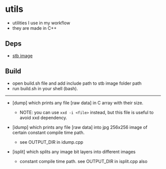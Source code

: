 # utils

- utilities I use in my workflow
- they are made in C++

## Deps
- [stb image](https://github.com/nothings/stb.git)

## Build
- open build.sh file and add include path to stb image folder path
- run build.sh in your shell (bash).

-----------------------------------

- [dump]   which prints any file [raw data] in C array with their size.
  * NOTE: you can use `xxd -i <file>` instead, but this file is useful to avoid xxd dependency.

- [idump]  which prints any file [raw data] into jpg 256x256 image of certain constant compile time path.
  * see OUTPUT_DIR in idump.cpp

- [isplit] which splits any image bit layers into different images
  * constant compile time path. see OUTPUT_DIR in isplit.cpp also
